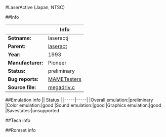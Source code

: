 #LaserActive (Japan, NTSC)

##Info

||Info|
|-----|-----|
|**Setname:**|laseractj
|**Parent:**|[laseract](laseract.md)
|**Year:**|1993
|**Manufacturer:**|Pioneer
|**Status:**|preliminary
|**Bug reports:**|[MAMETesters](http://mametesters.org/view_all_set.php?type=1&temporary=y&search=megadriv.c)
|**Source file:**|[megadriv.c](https://github.com/mamedev/mame/blob/master/src/mess/drivers/megadriv.c)

##Emulation info
|| Status |
|-----|-----|
|Overall emulation:|preliminary
|Color emulation:|good
|Sound emulation:|good
|Graphics emulation:|good
|Savestates:|unsupported

##Tech info

##Romset info

<!--- START OF EDITED COMMENT DO NOT TOUCH TEXT ABOVE-->
